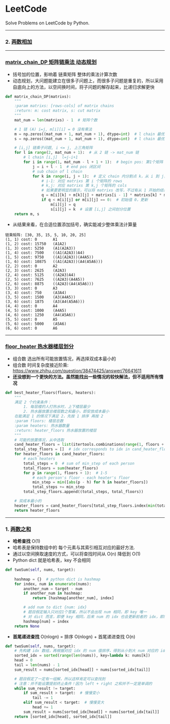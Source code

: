 # LeetCode

Solve Problems on LeetCode by Python.

---
### 2. [两数相加](https://leetcode-cn.com/problems/add-two-numbers/)


---
### [matrix_chain_DP 矩阵链乘法 动态规划](https://blog.csdn.net/luoshixian099/article/details/46344175)
- 括号加的位置，影响着 链乘矩阵 整体的乘法计算次数
- 动态规划，大问题能建立在很多子问题上，而很多子问题是重复的，所以采用自底向上的方法，以空间换时间，将子问题的解存起来，比递归求解更快

```py
def matrix_chain_DP(matrixs):
    """
    :param matrixs: [rows-cols] of matrix chains
    :return: m: cost matrix, s: cut matrix
    """
    mat_num = len(matrixs) - 1  # 矩阵个数

    # 1 链 (A) i=j, m[i][i] = 0 没有乘法
    m = np.zeros((mat_num + 1, mat_num + 1), dtype=int)  # l chain 最优计算代价 min
    s = np.zeros((mat_num + 1, mat_num + 1), dtype=int)  # l chain 最优分割位置，索引要是 int

    # [i,j] 链乘子问题, i <= j, 上三角矩阵
    for l in range(2, mat_num + 1):  # 从 2 链 -> mat_num 链
        # l chain [i,j]  l=j-i+1
        for i in range(1, mat_num - l + 1 + 1):  # begin pos: 第1个矩阵 -> 第 mat_num - l + 1 个矩阵
            j = i + l - 1  # end pos 闭区间
            # sub chain of l chain
            for k in range(i, j + 1):  # 定义 chain 内分割点 k，从 i 到 j，A 右侧 cols
                # i-1: 对应 matrixs 第 i 个矩阵的 rows
                # k,j: 对应 matrixs 第 k,j 个矩阵的 cols
                # 如果要更明显的展示，可以将 matrixs 改写，不过有从 1 开始的结果意义更明显
                q = m[i][k] + m[k][j] + matrixs[i - 1] * matrixs[k] * matrixs[j]
                if q < m[i][j] or m[i][j] == 0:  # 初始值 0，更新
                    m[i][j] = q
                    s[i][j] = k  # 设置 [i,j] 之间划分位置
    return m, s 
```
- 从结果来看，在合适位置添加括号，确实能减少整体乘法计算量

```
链乘矩阵: [30, 35, 15, 5, 10, 20, 25]
(1, 1) cost: 0       A1
(1, 2) cost: 15750   (A1A2)
(1, 3) cost: 5250    (A1(A2A3))
(1, 4) cost: 7500    ((A1(A2A3))A4)
(1, 5) cost: 9750    ((A1(A2A3))(A4A5))
(1, 6) cost: 10875   ((A1(A2A3))(A4(A5A6)))
(2, 2) cost: 0       A2
(2, 3) cost: 2625    (A2A3)
(2, 4) cost: 5125    ((A2A3)A4)
(2, 5) cost: 7625    ((A2A3)(A4A5))
(2, 6) cost: 8875    ((A2A3)(A4(A5A6)))
(3, 3) cost: 0       A3
(3, 4) cost: 750     (A3A4)
(3, 5) cost: 1500    (A3(A4A5))
(3, 6) cost: 1875    (A3(A4(A5A6)))
(4, 4) cost: 0       A4
(4, 5) cost: 1000    (A4A5)
(4, 6) cost: 1250    (A4(A5A6))
(5, 5) cost: 0       A5
(5, 6) cost: 5000    (A5A6)
(6, 6) cost: 0       A6
```

---

### [floor_heater 热水器楼层划分](https://www.jianshu.com/p/65d86c1f8231)

- 组合数 选出所有可能放置情况，再选择双成本最小的
- 组合数 时间复杂度接近阶乘: https://www.zhihu.com/question/38474425/answer/76641611
- **还没想到一个更快的方法。虽然能找出一些情况的较快解法，但不适用所有情况**

```py
def best_heater_floors(floors, heaters):
    """
    满足 2 个约束条件：
        1. 每层楼的人打热水时，上下楼层最少
        2. 热水器放置总楼层数之和最小，即安放成本最小
    在能满足 1 的情况下满足 2，先按 1 排序 再按 2
    :param floors: 楼层总数
    :param heaters: 热水器数量
    :return: heater_floors 热水器放置的楼层
    """
    # 可能的放置情况，从中选取
    cand_heater_floors = list(itertools.combinations(range(1, floors + 1), heaters))
    total_step_floors = []  # idx corresponds to idx in cand_heater_floors
    for heater_floors in cand_heater_floors:
        # each heaters
        total_steps = 0  # sum of min_step of each person
        total_floors = sum(heater_floors)
        for p in range(1, floors + 1):  # 1-5
            # each person's floor - each heater's floor
            min_step = min([abs(p - h) for h in heater_floors])
            total_steps += min_step
        total_step_floors.append((total_steps, total_floors))

    # 双成本最小的
    heater_floors = cand_heater_floors[total_step_floors.index(min(total_step_floors))]
    return heater_floors 
```

---

### 1. [两数之和](https://leetcode-cn.com/problems/two-sum/)

- **哈希查找** O(1)
- 哈希表是保持数组中的 每个元素与其索引相互对应的最好方法.
- 通过以空间换取速度的方式，可以将查找时间从 O(n) 降低到 O(1)
- Python dict 就是哈希表，key 不会相同


```py
def twoSum(self, nums, target):
    
    hashmap = {}  # python dict is hashmap
    for index, num in enumerate(nums):
        another_num = target - num
        if another_num in hashmap:
            return [hashmap[another_num], index]

        # add num to dict {num: idx}
        # 题目假定输入只对应1个答案，所以不会出现 num 相同，即 key 唯一
        # 对 dict 而言，即便 key 相同，后来 num 的 idx 也会更新前者的 idx，即同一 num 的 idx 会变大
        hashmap[num] = index
    return None
```

- **首尾递进查找** O(nlogn) = 排序 O(nlogn) + 首尾递进查找 O(n)

```py
def twoSum(self, nums, target):
    # 先构建 idx 数组，再根据对应 idx 的 num 值排序，得到从小到大 num 对应的 idx 位置
    sorted_idx = sorted(range(len(nums)), key=lambda k: nums[k])
    head = 0
    tail = len(nums) - 1
    sum_result = nums[sorted_idx[head]] + nums[sorted_idx[tail]]

    # 题目假定了一定有一组解，所以这样肯定可以查找到
    # 注意：并不能设置提前终止条件！因为 left + right 之和并不一定是单调的
    while sum_result != target:
        if sum_result > target:  # 慢慢变小
            tail -= 1
        elif sum_result < target:  # 慢慢变大
            head += 1
        sum_result = nums[sorted_idx[head]] + nums[sorted_idx[tail]]
    return [sorted_idx[head], sorted_idx[tail]] 
```